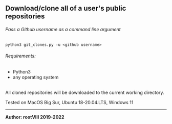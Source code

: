 ## Download/clone all of a user's public repositories


###### Pass a Github username as a command line argument
<code>python3 git_clones.py -u &lt;github username&gt;</code>
<br>

###### Requirements:
- Python3
- any operating system
<br><br>

All cloned repositories will be downloaded to the current working directory.


Tested on MacOS Big Sur, Ubuntu 18-20.04.LTS, Windows 11
<hr>
<b>Author: rootVIII 2019-2022</b><br><br>
